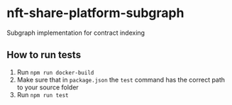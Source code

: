 # nft-share-platform-subgraph
Subgraph implementation for contract indexing

## How to run tests

1. Run `npm run docker-build`
2. Make sure that in `package.json` the `test` command has the correct path to your source folder
3. Run `npm run test`